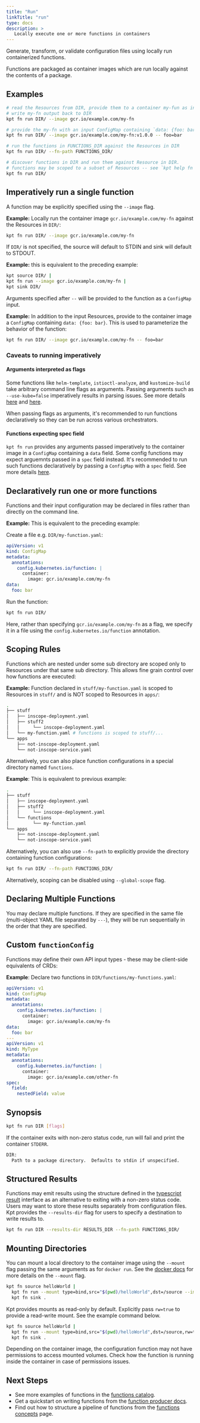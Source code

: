 ```yaml
---
title: "Run"
linkTitle: "run"
type: docs
description: >
   Locally execute one or more functions in containers
---
```

<!--mdtogo:Short
    Locally execute one or more functions in containers
-->

Generate, transform, or validate configuration files using locally run
containerized functions.

Functions are packaged as container images which are run locally against
the contents of a package.

## Examples
<!--mdtogo:Examples-->
```sh
# read the Resources from DIR, provide them to a container my-fun as input,
# write my-fn output back to DIR
kpt fn run DIR/ --image gcr.io/example.com/my-fn
```

```sh
# provide the my-fn with an input ConfigMap containing `data: {foo: bar}`
kpt fn run DIR/ --image gcr.io/example.com/my-fn:v1.0.0 -- foo=bar
```

```sh
# run the functions in FUNCTIONS_DIR against the Resources in DIR
kpt fn run DIR/ --fn-path FUNCTIONS_DIR/
```

```sh
# discover functions in DIR and run them against Resource in DIR.
# functions may be scoped to a subset of Resources -- see `kpt help fn run`
kpt fn run DIR/
```
<!--mdtogo-->

## Imperatively run a single function

A function may be explicitly specified using the `--image` flag.

__Example:__ Locally run the container image `gcr.io/example.com/my-fn` against
the Resources in `DIR/`:

```sh
kpt fn run DIR/ --image gcr.io/example.com/my-fn
```

If `DIR/` is not specified, the source will default to STDIN and sink will default
to STDOUT.

__Example:__ this is equivalent to the preceding example:

```sh
kpt source DIR/ |
kpt fn run --image gcr.io/example.com/my-fn |
kpt sink DIR/
```

Arguments specified after `--` will be provided to the function as a `ConfigMap` input.

__Example:__ In addition to the input Resources, provide to the container image a
`ConfigMap` containing `data: {foo: bar}`. This is used to parameterize the behavior
of the function:

```sh
kpt fn run DIR/ --image gcr.io/example.com/my-fn -- foo=bar
```

### Caveats to running imperatively

#### Arguments interpreted as flags

Some functions like `helm-template`, `istioctl-analyze`, and `kustomize-build` take
arbitrary command line flags as arguments. Passing arguments such as `--use-kube=false`
imperatively results in parsing issues. See more details
[here](https://github.com/GoogleContainerTools/kpt/issues/823/) and
[here](https://github.com/GoogleContainerTools/kpt/issues/824/).

When passing flags as arguments, it's recommended to run functions declaratively so they
can be run across various orchestrators.

#### Functions expecting spec field

`kpt fn run` provides any arguments passed imperatively to the container image in a
`ConfigMap` containing a `data` field. Some config functions may expect arguemnts passed in
a `spec` field instead. It's recommended to run such functions declaratively by passing a
`ConfigMap` with a `spec` field. See more details
[here](https://github.com/GoogleContainerTools/kpt/issues/757).

## Declaratively run one or more functions

Functions and their input configuration may be declared in files rather than directly
on the command line.

__Example:__ This is equivalent to the preceding example:

Create a file e.g. `DIR/my-function.yaml`:

```yaml
apiVersion: v1
kind: ConfigMap
metadata:
  annotations:
    config.kubernetes.io/function: |
      container:
        image: gcr.io/example.com/my-fn
data:
  foo: bar
```

Run the function:

``` sh
kpt fn run DIR/
```

Here, rather than specifying `gcr.io/example.com/my-fn` as a flag, we specify it in a
file using the `config.kubernetes.io/function` annotation.

## Scoping Rules

Functions which are nested under some sub directory are scoped only to Resources under
that same sub directory. This allows fine grain control over how functions are
executed:

__Example:__ Function declared in `stuff/my-function.yaml` is scoped to Resources in
`stuff/` and is NOT scoped to Resources in `apps/`:

```sh
.
├── stuff
│   ├── inscope-deployment.yaml
│   ├── stuff2
│   │     └── inscope-deployment.yaml
│   └── my-function.yaml # functions is scoped to stuff/...
└── apps
    ├── not-inscope-deployment.yaml
    └── not-inscope-service.yaml
```

Alternatively, you can also place function configurations in a special directory named
`functions`.

__Example__: This is equivalent to previous example:

```sh
.
├── stuff
│   ├── inscope-deployment.yaml
│   ├── stuff2
│   │     └── inscope-deployment.yaml
│   └── functions
│         └── my-function.yaml
└── apps
    ├── not-inscope-deployment.yaml
    └── not-inscope-service.yaml
```

Alternatively, you can also use `--fn-path` to explicitly provide the directory
containing function configurations:

```sh
kpt fn run DIR/ --fn-path FUNCTIONS_DIR/
```

Alternatively, scoping can be disabled using `--global-scope` flag.

## Declaring Multiple Functions

You may declare multiple functions. If they are specified in the same file
(multi-object YAML file separated by `---`), they will
be run sequentially in the order that they are specified.

## Custom `functionConfig`

Functions may define their own API input types - these may be client-side equivalents
of CRDs:

__Example__: Declare two functions in `DIR/functions/my-functions.yaml`:

```yaml
apiVersion: v1
kind: ConfigMap
metadata:
  annotations:
    config.kubernetes.io/function: |
      container:
        image: gcr.io/example.com/my-fn
data:
  foo: bar
---
apiVersion: v1
kind: MyType
metadata:
  annotations:
    config.kubernetes.io/function: |
      container:
        image: gcr.io/example.com/other-fn
spec:
  field:
    nestedField: value
```

## Synopsis
<!--mdtogo:Long-->
```sh
kpt fn run DIR [flags]
```

If the container exits with non-zero status code, run will fail and print the
container `STDERR`.

```sh
DIR:
  Path to a package directory.  Defaults to stdin if unspecified.
```
<!--mdtogo-->

## Structured Results

Functions may emit results using the structure defined in the [typescript result] interface as an alternative to
exiting with a non-zero status code. Users may want to store these results separately from configuration
files. Kpt provides the `--results-dir` flag for users to specify a destination to write results to.

```sh
kpt fn run DIR --results-dir RESULTS_DIR --fn-path FUNCTIONS_DIR/
```

## Mounting Directories

You can mount a local directory to the container image using the `--mount` flag
passing the same arguments as for `docker run`. See the [docker docs] for more
details on the `--mount` flag.

```sh
kpt fn source helloWorld |
  kpt fn run --mount type=bind,src="$(pwd)/helloWorld",dst=/source --image gcr.io/kpt-functions/kustomize-build -- path=/source |
  kpt fn sink .
```

Kpt provides mounts as read-only by default. Explicitly pass `rw=true` to
provide a read-write mount. See the example command below.

```sh
kpt fn source helloWorld |
  kpt fn run --mount type=bind,src="$(pwd)/helloWorld",dst=/source,rw=true --image gcr.io/kpt-functions/kustomize-build -- path=/source |
  kpt fn sink .
```

Depending on the container image, the configuration function may not have
permissions to access mounted volumes. Check how the function is running inside
the container in case of permissions issues.

## Next Steps

- See more examples of functions in the [functions catalog].
- Get a quickstart on writing functions from the [function producer docs].
- Find out how to structure a pipeline of functions from the [functions concepts] page.

[typescript result]: https://github.com/GoogleContainerTools/kpt-functions-sdk/blob/master/ts/kpt-functions/src/types.ts
[functions catalog]: ../../../guides/consumer/function/catalog/
[function producer docs]: ../../../guides/producer/functions/
[functions concepts]: ../../../concepts/functions/
[docker docs]: https://docs.docker.com/engine/reference/commandline/run/#add-bind-mounts-or-volumes-using-the---mount-flag
